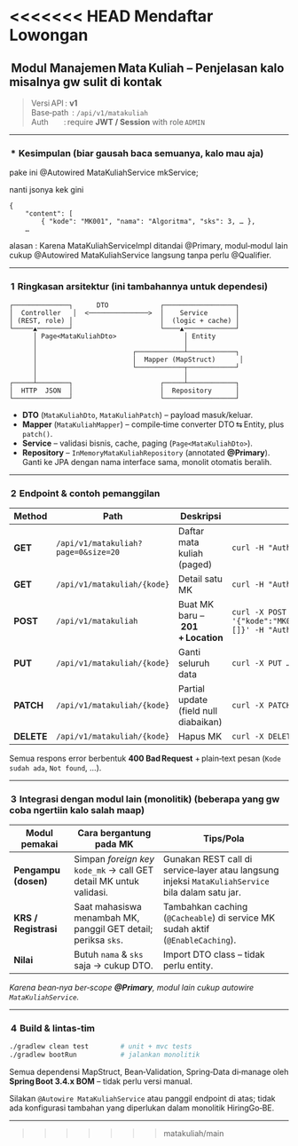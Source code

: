 <<<<<<< HEAD
Mendaftar Lowongan
=======
##  Modul **Manajemen Mata Kuliah** – Penjelasan kalo misalnya gw sulit di kontak

> Versi API : **v1**  
> Base‑path  : `/api/v1/matakuliah`  
> Auth       : require **JWT / Session** with role `ADMIN`

---
###  *  Kesimpulan (biar gausah baca semuanya, kalo mau aja)

pake ini @Autowired MataKuliahService mkService; 

nanti jsonya kek gini
```
{
    "content": [
        { "kode": "MK001", "nama": "Algoritma", "sks": 3, … },
    …
```

alasan : Karena MataKuliahServiceImpl ditandai @Primary, modul‐modul lain cukup @Autowired MataKuliahService langsung tanpa perlu @Qualifier.

---

###  1  Ringkasan arsitektur (ini tambahannya untuk dependesi)

```
┌──────────────┐      DTO             ┌──────────────────┐
│  Controller   │  <───────────────>  │    Service       │
│ (REST, role) │                      │  (logic + cache) │
└─────▲────────┘                      └────▲─────────────┘
      │ Page<MataKuliahDto>                 │ Entity
      │                                     │
      │                        ┌────────────┴────────────┐
      │                        │  Mapper (MapStruct)      │
      │                        └────────────┬────────────┘
      │                                     │
┌─────┴────────┐                      ┌─────┴────────────┐
│  HTTP  JSON  │                      │  Repository      │
└──────────────┘                      └──────────────────┘
```

* **DTO** (`MataKuliahDto`, `MataKuliahPatch`) – payload masuk/keluar.
* **Mapper** (`MataKuliahMapper`) – compile‑time converter DTO ⇆ Entity, plus `patch()`.
* **Service** – validasi bisnis, cache, paging (`Page<MataKuliahDto>`).
* **Repository** – `InMemoryMataKuliahRepository` (annotated **@Primary**). Ganti ke JPA dengan nama interface sama, monolit otomatis beralih.

---

###  2  Endpoint & contoh pemanggilan

| Method | Path | Deskripsi | Contoh `curl` |
|-------|------|-----------|---------------|
| **GET** | `/api/v1/matakuliah?page=0&size=20` | Daftar mata kuliah (paged) | `curl -H "Authorization: Bearer <TOKEN>" http://host/api/v1/matakuliah` |
| **GET** | `/api/v1/matakuliah/{kode}` | Detail satu MK | `curl -H "Authorization: Bearer <TOKEN>" http://host/api/v1/matakuliah/MK001` |
| **POST** | `/api/v1/matakuliah` | Buat MK baru – **201 + Location** | `curl -X POST -H "Content-Type:application/json" -d '{"kode":"MK001","nama":"Algoritma","sks":3,"deskripsi":"Intro","dosenPengampu":[]}' -H "Authorization: Bearer <TOKEN>" http://host/api/v1/matakuliah` |
| **PUT** | `/api/v1/matakuliah/{kode}` | Ganti seluruh data | `curl -X PUT …` |
| **PATCH** | `/api/v1/matakuliah/{kode}` | Partial update (field null diabaikan) | `curl -X PATCH -d '{"sks":4}' …` |
| **DELETE** | `/api/v1/matakuliah/{kode}` | Hapus MK | `curl -X DELETE …` |

Semua respons error berbentuk **400 Bad Request** + plain‑text pesan (`Kode sudah ada`, `Not found`, …).

---

###  3  Integrasi dengan modul lain (monolitik) (beberapa yang gw coba ngertiin kalo salah maap)

| Modul pemakai | Cara bergantung pada MK | Tips/Pola |
|---------------|------------------------|-----------|
| **Pengampu (dosen)** | Simpan *foreign key* `kode_mk` → call GET detail MK untuk validasi. | Gunakan REST call di service‐layer atau langsung injeksi `MataKuliahService` bila dalam satu jar. |
| **KRS / Registrasi** | Saat mahasiswa menambah MK, panggil GET detail; periksa `sks`. | Tambahkan caching (`@Cacheable`) di service MK sudah aktif (`@EnableCaching`). |
| **Nilai** | Butuh `nama` & `sks` saja → cukup DTO. | Import DTO class – tidak perlu entity. |

*Karena bean‐nya ber‑scope **@Primary**, modul lain cukup autowire `MataKuliahService`.*

---

###  4  Build & lintas‐tim

```bash
./gradlew clean test        # unit + mvc tests
./gradlew bootRun           # jalankan monolitik
```

Semua dependensi MapStruct, Bean‑Validation, Spring‑Data di‑manage oleh **Spring Boot 3.4.x BOM** – tidak perlu versi manual.

Silakan `@Autowire MataKuliahService` atau panggil endpoint di atas; tidak ada konfigurasi tambahan yang diperlukan dalam monolitik HiringGo‑BE.

---
>>>>>>> matakuliah/main
